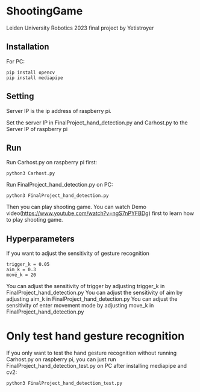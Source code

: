 # ShootingGame
 Leiden University Robotics 2023 final project by Yetistroyer

## Installation

For PC:

```
pip install opencv
pip install mediapipe
```

## Setting

Server IP is the ip address of raspberry pi.

Set the server IP in FinalProject_hand_detection.py and Carhost.py to the Server IP of raspberry pi

## Run

Run Carhost.py on raspberry pi first:
```
python3 Carhost.py
```

Run FinalProject_hand_detection.py on PC:
```
python3 FinalProject_hand_detection.py
```

Then you can play shooting game.
You can watch Demo video(https://www.youtube.com/watch?v=ngS7nPYFBDg) first to learn how to play shooting game.

## Hyperparameters 
If you want to adjust the sensitivity of gesture recognition
```
trigger_k = 0.05
aim_k = 0.3
move_k = 20
```
You can adjust the sensitivity of trigger by adjusting trigger_k in FinalProject_hand_detection.py
You can adjust the sensitivity of aim by adjusting aim_k in FinalProject_hand_detection.py
You can adjust the sensitivity of enter movement mode by adjusting move_k in FinalProject_hand_detection.py

# Only test hand gesture recognition 
If you only want to test the hand gesture recognition without running Carhost.py on raspberry pi, you can just run FinalProject_hand_detection_test.py on PC after installing mediapipe and cv2:
```
python3 FinalProject_hand_detection_test.py
```



